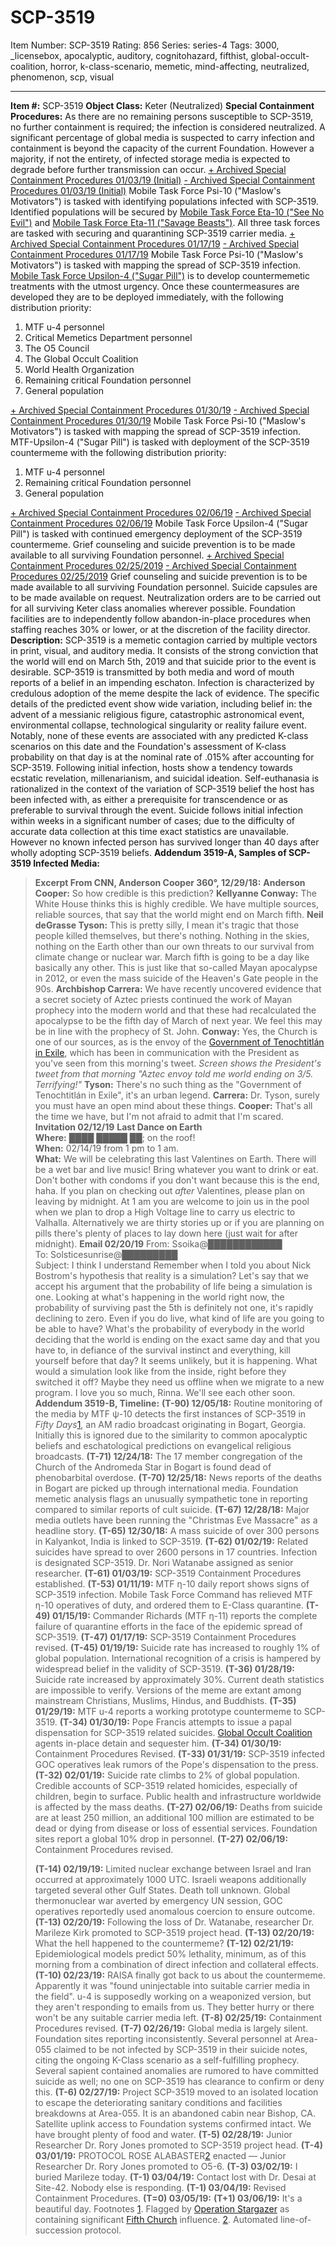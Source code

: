 # SCP-3519
Item Number: SCP-3519
Rating: 856
Series: series-4
Tags: 3000, _licensebox, apocalyptic, auditory, cognitohazard, fifthist, global-occult-coalition, horror, k-class-scenario, memetic, mind-affecting, neutralized, phenomenon, scp, visual

---

**Item #:** SCP-3519
**Object Class:** Keter (Neutralized)
**Special Containment Procedures:** As there are no remaining persons susceptible to SCP-3519, no further containment is required; the infection is considered neutralized. A significant percentage of global media is suspected to carry infection and containment is beyond the capacity of the current Foundation. However a majority, if not the entirety, of infected storage media is expected to degrade before further transmission can occur.
[\+ Archived Special Containment Procedures 01/03/19 (Initial)](javascript:;)
[\- Archived Special Containment Procedures 01/03/19 (Initial)](javascript:;)
Mobile Task Force Psi-10 ("Maslow's Motivators") is tasked with identifying populations infected with SCP-3519. Identified populations will be secured by [Mobile Task Force Eta-10 ("See No Evil")](/task-forces#eta-10) and [Mobile Task Force Eta-11 ("Savage Beasts")](/task-forces#eta-11). All three task forces are tasked with securing and quarantining SCP-3519 carrier media.
[\+ Archived Special Containment Procedures 01/17/19](javascript:;)
[\- Archived Special Containment Procedures 01/17/19](javascript:;)
Mobile Task Force Psi-10 ("Maslow's Motivators") is tasked with mapping the spread of SCP-3519 infection. [Mobile Task Force Upsilon-4 ("Sugar Pill")](/task-forces#upsilon-4) is to develop countermemetic treatments with the utmost urgency. Once these countermeasures are developed they are to be deployed immediately, with the following distribution priority:
  1. MTF u-4 personnel
  2. Critical Memetics Department personnel
  3. The O5 Council
  4. The Global Occult Coalition
  5. World Health Organization
  6. Remaining critical Foundation personnel
  7. General population

[\+ Archived Special Containment Procedures 01/30/19](javascript:;)
[\- Archived Special Containment Procedures 01/30/19](javascript:;)
Mobile Task Force Psi-10 ("Maslow's Motivators") is tasked with mapping the spread of SCP-3519 infection. MTF-Upsilon-4 ("Sugar Pill") is tasked with deployment of the SCP-3519 countermeme with the following distribution priority:
  1. MTF u-4 personnel
  2. Remaining critical Foundation personnel
  3. General population

[\+ Archived Special Containment Procedures 02/06/19](javascript:;)
[\- Archived Special Containment Procedures 02/06/19](javascript:;)
Mobile Task Force Upsilon-4 ("Sugar Pill") is tasked with continued emergency deployment of the SCP-3519 countermeme. Grief counseling and suicide prevention is to be made available to all surviving Foundation personnel.
[\+ Archived Special Containment Procedures 02/25/2019](javascript:;)
[\- Archived Special Containment Procedures 02/25/2019](javascript:;)
Grief counseling and suicide prevention is to be made available to all surviving Foundation personnel. Suicide capsules are to be made available on request. Neutralization orders are to be carried out for all surviving Keter class anomalies wherever possible. Foundation facilities are to independently follow abandon-in-place procedures when staffing reaches 30% or lower, or at the discretion of the facility director.
**Description:** SCP-3519 is a memetic contagion carried by multiple vectors in print, visual, and auditory media. It consists of the strong conviction that the world will end on March 5th, 2019 and that suicide prior to the event is desirable.
SCP-3519 is transmitted by both media and word of mouth reports of a belief in an impending eschaton. Infection is characterized by credulous adoption of the meme despite the lack of evidence. The specific details of the predicted event show wide variation, including belief in: the advent of a messianic religious figure, catastrophic astronomical event, environmental collapse, technological singularity or reality failure event.
Notably, none of these events are associated with any predicted K-class scenarios on this date and the Foundation's assessment of K-class probability on that day is at the nominal rate of .015% after accounting for SCP-3519.
Following initial infection, hosts show a tendency towards ecstatic revelation, millenarianism, and suicidal ideation. Self-euthanasia is rationalized in the context of the variation of SCP-3519 belief the host has been infected with, as either a prerequisite for transcendence or as preferable to survival through the event.
Suicide follows initial infection within weeks in a significant number of cases; due to the difficulty of accurate data collection at this time exact statistics are unavailable. However no known infected person has survived longer than 40 days after wholly adopting SCP-3519 beliefs.
**Addendum 3519-A, Samples of SCP-3519 Infected Media:**
> **Excerpt From CNN, Anderson Cooper 360°, 12/29/18:**
> **Anderson Cooper:** So how credible is this prediction?
> **Kellyanne Conway:** The White House thinks this is highly credible. We have multiple sources, reliable sources, that say that the world might end on March fifth.
> **Neil deGrasse Tyson:** This is pretty silly, I mean it's tragic that those people killed themselves, but there's nothing. Nothing in the skies, nothing on the Earth other than our own threats to our survival from climate change or nuclear war. March fifth is going to be a day like basically any other. This is just like that so-called Mayan apocalypse in 2012, or even the mass suicide of the Heaven's Gate people in the 90s.
> **Archbishop Carrera:** We have recently uncovered evidence that a secret society of Aztec priests continued the work of Mayan prophecy into the modern world and that these had recalculated the apocalypse to be the fifth day of March of next year. We feel this may be in line with the prophecy of St. John.
> **Conway:** Yes, the Church is one of our sources, as is the envoy of the [Government of Tenochtitlán in Exile](/scp-2155), which has been in communication with the President as you've seen from this morning's tweet.
> _Screen shows the President's tweet from that morning "Aztec envoy told me world ending on 3/5. Terrifying!"_
> **Tyson:** There's no such thing as the "Government of Tenochtitlán in Exile", it's an urban legend.
> **Carrera:** Dr. Tyson, surely you must have an open mind about these things.
> **Cooper:** That's all the time we have, but I'm not afraid to admit that I'm scared.
> **Invitation 02/12/19**
> **Last Dance on Earth**  
>  **Where:** ████ █████ ██; on the roof!  
>  **When:** 02/14/19 from 1 pm to 1 am.  
>  **What:** We will be celebrating this last Valentines on Earth. There will be a wet bar and live music! Bring whatever you want to drink or eat. Don't bother with condoms if you don't want because this is the end, haha. If you plan on checking out _after_ Valentines, please plan on leaving by midnight. At 1 am you are welcome to join us in the pool when we plan to drop a High Voltage line to carry us electric to Valhalla. Alternatively we are thirty stories up or if you are planning on pills there's plenty of places to lay down here (just wait for after midnight).
> **Email 02/20/19**
> From: Ssoika@████████████  
>  To: Solsticesunrise@█████████  
>  Subject: I think I understand
> Remember when I told you about Nick Bostrom's hypothesis that reality is a simulation? Let's say that we accept his argument that the probability of life being a simulation is one. Looking at what's happening in the world right now, the probability of surviving past the 5th is definitely not one, it's rapidly declining to zero. Even if you do live, what kind of life are you going to be able to have?
> What's the probability of everybody in the world deciding that the world is ending on the exact same day and that you have to, in defiance of the survival instinct and everything, kill yourself before that day? It seems unlikely, but it is happening.
> What would a simulation look like from the inside, right before they switched it off?
> Maybe they need us offline when we migrate to a new program.
> I love you so much, Rinna. We'll see each other soon.
**Addendum 3519-B, Timeline:**
> **(T-90) 12/05/18:** Routine monitoring of the media by MTF ψ-10 detects the first instances of SCP-3519 in _Fifty Days_[1](javascript:;), an AM radio broadcast originating in Bogart, Georgia. Initially this is ignored due to the similarity to common apocalyptic beliefs and eschatological predictions on evangelical religious broadcasts.
> **(T-71) 12/24/18:** The 17 member congregation of the Church of the Andromeda Star in Bogart is found dead of phenobarbital overdose.
> **(T-70) 12/25/18:** News reports of the deaths in Bogart are picked up through international media. Foundation memetic analysis flags an unusually sympathetic tone in reporting compared to similar reports of cult suicide.
> **(T-67) 12/28/18:** Major media outlets have been running the "Christmas Eve Massacre" as a headline story.
> **(T-65) 12/30/18:** A mass suicide of over 300 persons in Kalyankot, India is linked to SCP-3519.
> **(T-62) 01/02/19:** Related suicides have spread to over 2600 persons in 17 countries. Infection is designated SCP-3519. Dr. Nori Watanabe assigned as senior researcher.
> **(T-61) 01/03/19:** SCP-3519 Containment Procedures established.
> **(T-53) 01/11/19:** MTF η-10 daily report shows signs of SCP-3519 infection. Mobile Task Force Command has relieved MTF η-10 operatives of duty, and ordered them to E-Class quarantine.
> **(T-49) 01/15/19:** Commander Richards (MTF η-11) reports the complete failure of quarantine efforts in the face of the epidemic spread of SCP-3519.
> **(T-47) 01/17/19:** SCP-3519 Containment Procedures revised.
> **(T-45) 01/19/19:** Suicide rate has increased to roughly 1% of global population. International recognition of a crisis is hampered by widespread belief in the validity of SCP-3519.
> **(T-36) 01/28/19:** Suicide rate increased by approximately 30%. Current death statistics are impossible to verify. Versions of the meme are extant among mainstream Christians, Muslims, Hindus, and Buddhists.
> **(T-35) 01/29/19:** MTF u-4 reports a working prototype countermeme to SCP-3519.
> **(T-34) 01/30/19:** Pope Francis attempts to issue a papal dispensation for SCP-3519 related suicides. [Global Occult Coalition](/goc-hub-page) agents in-place detain and sequester him.
> **(T-34) 01/30/19:** Containment Procedures Revised.
> **(T-33) 01/31/19:** SCP-3519 infected GOC operatives leak rumors of the Pope's dispensation to the press.
> **(T-32) 02/01/19:** Suicide rate climbs to 2% of global population. Credible accounts of SCP-3519 related homicides, especially of children, begin to surface. Public health and infrastructure worldwide is affected by the mass deaths.
> **(T-27) 02/06/19:** Deaths from suicide are at least 250 million, an additional 100 million are estimated to be dead or dying from disease or loss of essential services. Foundation sites report a global 10% drop in personnel.
> **(T-27) 02/06/19:** Containment Procedures revised.  
>    
>  **(T-14) 02/19/19:** Limited nuclear exchange between Israel and Iran occurred at approximately 1000 UTC. Israeli weapons additionally targeted several other Gulf States. Death toll unknown. Global thermonuclear war averted by emergency UN session, GOC operatives reportedly used anomalous coercion to ensure outcome.
> **(T-13) 02/20/19:** Following the loss of Dr. Watanabe, researcher Dr. Marileze Kirk promoted to SCP-3519 project head.
> **(T-13) 02/20/19:** What the hell happened to the countermeme?
> **(T-12) 02/21/19:** Epidemiological models predict 50% lethality, minimum, as of this morning from a combination of direct infection and collateral effects.
> **(T-10) 02/23/19:** RAISA finally got back to us about the countermeme. Apparently it was "found uninjectable into suitable carrier media in the field". u-4 is supposedly working on a weaponized version, but they aren't responding to emails from us. They better hurry or there won't be any suitable carrier media left.
> **(T-8) 02/25/19:** Containment Procedures revised.
> **(T-7) 02/26/19:** Global media is largely silent. Foundation sites reporting inconsistently. Several personnel at Area-055 claimed to be not infected by SCP-3519 in their suicide notes, citing the ongoing K-Class scenario as a self-fulfilling prophecy. Several sapient contained anomalies are rumored to have committed suicide as well; no one on SCP-3519 has clearance to confirm or deny this.
> **(T-6) 02/27/19:** Project SCP-3519 moved to an isolated location to escape the deteriorating sanitary conditions and facilities breakdowns at Area-055. It is an abandoned cabin near Bishop, CA. Satellite uplink access to Foundation systems confirmed intact. We have brought plenty of food and water.
> **(T-5) 02/28/19:** Junior Researcher Dr. Rory Jones promoted to SCP-3519 project head.
> **(T-4) 03/01/19:** PROTOCOL ROSE ALABASTER[2](javascript:;) enacted — Junior Researcher Dr. Rory Jones promoted to O5-6.
> **(T-3) 03/02/19:** I buried Marileze today.
> **(T-1) 03/04/19:** Contact lost with Dr. Desai at Site-42. Nobody else is responding.
> **(T-1) 03/04/19:** Revised Containment Procedures.
> **(T=0) 03/05/19:**
> **(T+1) 03/06/19:** It's a beautiful day.
Footnotes
[1](javascript:;). Flagged by [Operation Stargazer](/scp-1425) as containing significant [Fifth Church](/fifthist-hub) influence.
[2](javascript:;). Automated line-of-succession protocol.